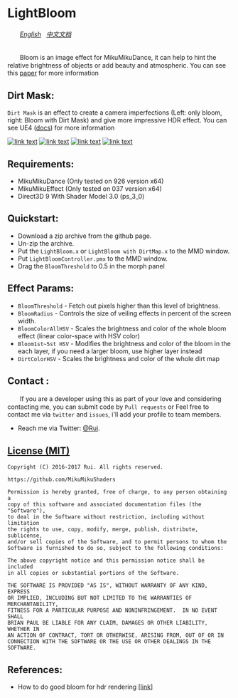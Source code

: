 LightBloom
========
###### 　　[English](https://github.com/MikuMikuShaders/LightBloom/blob/master/README.md) &nbsp; [中文文档](https://github.com/MikuMikuShaders/LightBloom/blob/master/README_chs.md)
　　Bloom is an image effect for MikuMikuDance, it can help to hint the relative brightness of objects or add beauty and atmospheric. You can see this [paper](http://kalogirou.net/2006/05/20/how-to-do-good-bloom-for-hdr-rendering/) for more information

Dirt Mask:
-----------
`Dirt Mask` is an effect to create a camera imperfections (Left: only bloom, right: Bloom with Dirt Mask) and give more impressive HDR effect. You can see UE4 ([docs](https://docs.unrealengine.com/latest/INT/Engine/Rendering/PostProcessEffects/Bloom/index.html)) for more information

[![link text](./Screenshots/1_small.jpg)](https://raw.githubusercontent.com/MikuMikuShaders/LightBloom/master/Screenshots/1.jpg)
[![link text](./Screenshots/2_small.jpg)](https://raw.githubusercontent.com/MikuMikuShaders/LightBloom/master/Screenshots/2.jpg)
[![link text](./Screenshots/3_small.jpg)](https://raw.githubusercontent.com/MikuMikuShaders/LightBloom/master/Screenshots/3.jpg)
[![link text](./Screenshots/4_small.jpg)](https://raw.githubusercontent.com/MikuMikuShaders/LightBloom/master/Screenshots/4.jpg)

Requirements:
-----------
* MikuMikuDance (Only tested on 926 version x64)
* MikuMikuEffect (Only tested on 037 version x64)
* Direct3D 9 With Shader Model 3.0 (ps_3_0)

Quickstart:
-----------
* Download a zip archive from the github page.
* Un-zip the archive.
* Put the `LightBloom.x` or `LightBloom with DirtMap.x` to the MMD window.
* Put `LightBloomController.pmx` to the MMD window.
* Drag the `BloomThreshold` to 0.5 in the morph panel

Effect Params:
-----------
* `BloomThreshold` - Fetch out pixels higher than this level of brightness.
* `BloomRadius` - Controls the size of veiling effects in percent of the screen width.
* `BloomColorAllHSV` - Scales the brightness and color of the whole bloom effect (linear color-space with HSV color)
* `Bloom1st~5st HSV` - Modifies the brightness and color of the bloom in the each layer, if you need a larger bloom, use higher layer instead
* `DirtColorHSV` - Scales the brightness and color of the whole dirt map

Contact :
------------
　　If you are a developer using this as part of your love and considering contacting me, you can submit code by `Pull requests` or Feel free to contact me via `twitter` and `issues`, i'll add your profile to team members.

* Reach me via Twitter: [@Rui](https://twitter.com/Rui_cg).

[License (MIT)](https://raw.githubusercontent.com/MikuMikuShaders/LightBloom/master/LICENSE.txt)
-------------------------------------------------------------------------------
	Copyright (C) 2016-2017 Rui. All rights reserved.

	https://github.com/MikuMikuShaders

	Permission is hereby granted, free of charge, to any person obtaining a
	copy of this software and associated documentation files (the "Software"),
	to deal in the Software without restriction, including without limitation
	the rights to use, copy, modify, merge, publish, distribute, sublicense,
	and/or sell copies of the Software, and to permit persons to whom the
	Software is furnished to do so, subject to the following conditions:

	The above copyright notice and this permission notice shall be included
	in all copies or substantial portions of the Software.

	THE SOFTWARE IS PROVIDED "AS IS", WITHOUT WARRANTY OF ANY KIND, EXPRESS
	OR IMPLIED, INCLUDING BUT NOT LIMITED TO THE WARRANTIES OF MERCHANTABILITY,
	FITNESS FOR A PARTICULAR PURPOSE AND NONINFRINGEMENT.  IN NO EVENT SHALL
	BRIAN PAUL BE LIABLE FOR ANY CLAIM, DAMAGES OR OTHER LIABILITY, WHETHER IN
	AN ACTION OF CONTRACT, TORT OR OTHERWISE, ARISING FROM, OUT OF OR IN
	CONNECTION WITH THE SOFTWARE OR THE USE OR OTHER DEALINGS IN THE SOFTWARE.

References:
------------
* How to do good bloom for hdr rendering \[[link](http://kalogirou.net/2006/05/20/how-to-do-good-bloom-for-hdr-rendering/)\]
